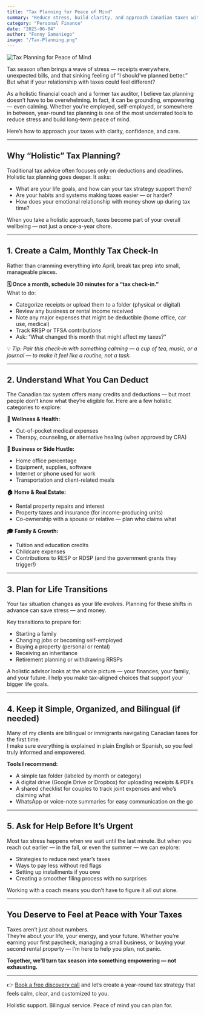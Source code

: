 ```yaml
---
title: "Tax Planning for Peace of Mind"
summary: "Reduce stress, build clarity, and approach Canadian taxes with confidence. Holistic tax strategies for individuals, business owners, and newcomers."
category: "Personal Finance"
date: "2025-06-04"
author: "Fanny Samaniego"
image: "/Tax-Planning.png"
---
```


![Tax Planning for Peace of Mind](/Tax-Planning.png)

Tax season often brings a wave of stress — receipts everywhere, unexpected bills, and that sinking feeling of “I should’ve planned better.”  
But what if your relationship with taxes could feel different?

As a holistic financial coach and a former tax auditor, I believe tax planning doesn’t have to be overwhelming. In fact, it can be grounding, empowering — even calming. Whether you're employed, self-employed, or somewhere in between, year-round tax planning is one of the most underrated tools to reduce stress and build long-term peace of mind.

Here’s how to approach your taxes with clarity, confidence, and care.

---

## Why “Holistic” Tax Planning?

Traditional tax advice often focuses only on deductions and deadlines. Holistic tax planning goes deeper. It asks:

- What are your life goals, and how can your tax strategy support them?
- Are your habits and systems making taxes easier — or harder?
- How does your emotional relationship with money show up during tax time?

When you take a holistic approach, taxes become part of your overall wellbeing — not just a once-a-year chore.

---

## 1. Create a Calm, Monthly Tax Check-In

Rather than cramming everything into April, break tax prep into small, manageable pieces.

**🗓️ Once a month, schedule 30 minutes for a “tax check-in.”**  
What to do:

- Categorize receipts or upload them to a folder (physical or digital)
- Review any business or rental income received
- Note any major expenses that might be deductible (home office, car use, medical)
- Track RRSP or TFSA contributions
- Ask: “What changed this month that might affect my taxes?”

💡 *Tip: Pair this check-in with something calming — a cup of tea, music, or a journal — to make it feel like a routine, not a task.*

---

## 2. Understand What You Can Deduct

The Canadian tax system offers many credits and deductions — but most people don’t know what they’re eligible for. Here are a few holistic categories to explore:

**🧘 Wellness & Health:**
- Out-of-pocket medical expenses
- Therapy, counseling, or alternative healing (when approved by CRA)

**💼 Business or Side Hustle:**
- Home office percentage
- Equipment, supplies, software
- Internet or phone used for work
- Transportation and client-related meals

**🏠 Home & Real Estate:**
- Rental property repairs and interest
- Property taxes and insurance (for income-producing units)
- Co-ownership with a spouse or relative — plan who claims what

**🎓 Family & Growth:**
- Tuition and education credits
- Childcare expenses
- Contributions to RESP or RDSP (and the government grants they trigger!)

---

## 3. Plan for Life Transitions

Your tax situation changes as your life evolves. Planning for these shifts in advance can save stress — and money.

Key transitions to prepare for:

- Starting a family
- Changing jobs or becoming self-employed
- Buying a property (personal or rental)
- Receiving an inheritance
- Retirement planning or withdrawing RRSPs

A holistic advisor looks at the whole picture — your finances, your family, and your future. I help you make tax-aligned choices that support your bigger life goals.

---

## 4. Keep it Simple, Organized, and Bilingual (if needed)

Many of my clients are bilingual or immigrants navigating Canadian taxes for the first time.  
I make sure everything is explained in plain English or Spanish, so you feel truly informed and empowered.

**Tools I recommend:**
- A simple tax folder (labeled by month or category)
- A digital drive (Google Drive or Dropbox) for uploading receipts & PDFs
- A shared checklist for couples to track joint expenses and who’s claiming what
- WhatsApp or voice-note summaries for easy communication on the go

---

## 5. Ask for Help Before It’s Urgent

Most tax stress happens when we wait until the last minute. But when you reach out earlier — in the fall, or even the summer — we can explore:

- Strategies to reduce next year’s taxes
- Ways to pay less without red flags
- Setting up installments if you owe
- Creating a smoother filing process with no surprises

Working with a coach means you don’t have to figure it all out alone.

---

## You Deserve to Feel at Peace with Your Taxes

Taxes aren’t just about numbers.  
They’re about your life, your energy, and your future. Whether you’re earning your first paycheck, managing a small business, or buying your second rental property — I’m here to help you plan, not panic.

**Together, we’ll turn tax season into something empowering — not exhausting.**

---

👉 [Book a free discovery call](/contact) and let’s create a year-round tax strategy that feels calm, clear, and customized to you.

Holistic support. Bilingual service. Peace of mind you can plan for.
